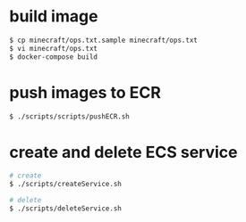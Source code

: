 # build image

```sh
$ cp minecraft/ops.txt.sample minecraft/ops.txt
$ vi minecraft/ops.txt 
$ docker-compose build
```

# push images to ECR

```sh
$ ./scripts/scripts/pushECR.sh
```

# create and delete ECS service

```sh
# create
$ ./scripts/createService.sh

# delete
$ ./scripts/deleteService.sh
```

